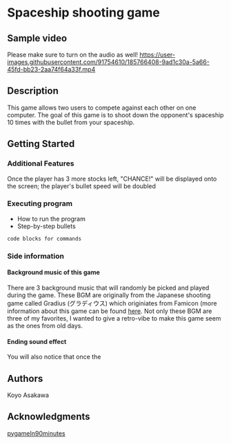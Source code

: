 

# Spaceship shooting game

## Sample video
Please make sure to turn on the audio as well! 
https://user-images.githubusercontent.com/91754610/185766408-9ad1c30a-5a66-45fd-bb23-2aa74f64a33f.mp4


## Description

This game allows two users to compete against each other on one computer. The goal of this game is to shoot down the opponent's spaceship 10 times with the bullet from your spaceship. 

## Getting Started


### Additional Features 
Once the player has 3 more stocks left, "CHANCE!" will be displayed onto the screen; the player's bullet speed will be doubled 

### Executing program

* How to run the program
* Step-by-step bullets
```
code blocks for commands
```


### Side information

#### Background music of this game
There are 3 background music that will randomly be picked and played during the game. These BGM are originally from the Japanese shooting game called Gradius (グラディウス) which originiates from Famicon (more information about this game can be found [here](https://en.wikipedia.org/wiki/Gradius). Not only these BGM are three of my favorites, I wanted to give a retro-vibe to make this game seem as the ones from old days. 

#### Ending sound effect
You will also notice that once the 

## Authors

Koyo Asakawa

## Acknowledgments
[pygameIn90minutes](https://www.youtube.com/watch?v=jO6qQDNa2UY)

